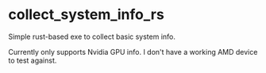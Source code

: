 # collect_system_info_rs
Simple rust-based exe to collect basic system info. 

Currently only supports Nvidia GPU info. I don't have a working AMD device to test against.

